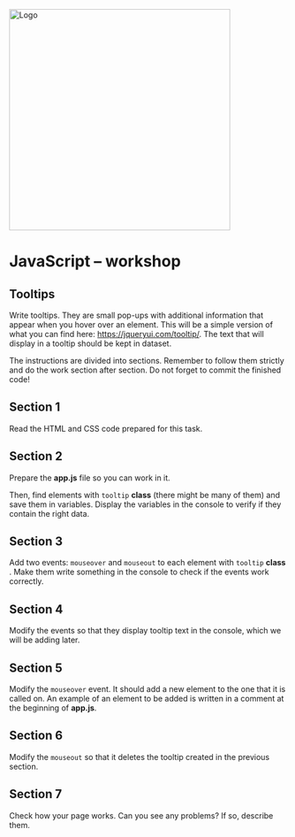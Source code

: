 <img alt="Logo" src="http://coderslab.pl/svg/logo-coderslab.svg" width="400">

# JavaScript &ndash; workshop
## Tooltips

Write tooltips. They are small pop-ups with additional information that appear when you hover over an element. This will be a simple version of what you can find here: https://jqueryui.com/tooltip/. The text that will display in a tooltip should be kept in dataset.

The instructions are divided into sections. Remember to follow them strictly and do the work section after section.
Do not forget to commit the finished code!

## Section 1
Read the HTML and CSS code prepared for this task.

## Section 2
Prepare the **app.js** file so you can work in it.

Then, find elements with ```tooltip``` **class** (there might be many of them) and save them in variables.
Display the variables in the console to verify if they contain the right data.

## Section 3
Add two events: ```mouseover``` and ```mouseout``` to each element with ```tooltip``` **class** . Make them write something in the console to check if the events work correctly.

## Section 4
Modify the events so that they display tooltip text in the console, which we will be adding later.

## Section 5
Modify the ```mouseover``` event. It should add a new element to the one that it is called on. An example of an element to be added is written in a comment at the beginning of **app.js**.

## Section 6
Modify the ```mouseout``` so that it deletes the tooltip created in the previous section.

## Section 7
Check how your page works. Can you see any problems? If so, describe them.
